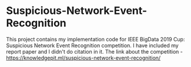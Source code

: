 # Suspicious-Network-Event-Recognition
This project contains my implementation code for IEEE BigData 2019 Cup: Suspicious Network Event Recognition competition.
I have included my report paper and I didn't do citation in it. 
The link about the competition - https://knowledgepit.ml/suspicious-network-event-recognition/
